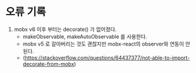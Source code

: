 # 오류 기록
1. mobx v6 이후 부터는 decorate() 가 없어졌다.
    - makeObservable, makeAutoObservable 를 사용한다.
    - mobx v5 로 갈아버리는 것도 괜찮지만 mobx-react의 observer와 연동이 안된다.
    - (https://stackoverflow.com/questions/64437377/not-able-to-import-decorate-from-mobx)
